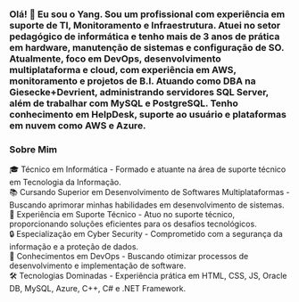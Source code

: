 <h3>Olá! 👋 Eu sou o Yang. Sou um profissional com experiência em suporte de TI, Monitoramento e Infraestrutura. Atuei no setor pedagógico de informática e tenho mais de 3 anos de prática em hardware, manutenção de sistemas e configuração de SO. Atualmente, foco em DevOps, desenvolvimento multiplataforma e cloud, com experiência em AWS, monitoramento e projetos de B.I. Atuando como DBA na Giesecke+Devrient, administrando servidores SQL Server, além de trabalhar com MySQL e PostgreSQL. Tenho conhecimento em HelpDesk, suporte ao usuário e plataformas em nuvem como AWS e Azure.</h3>

<h3>Sobre Mim</h3>
  🎓 Técnico em Informática - Formado e atuante na área de suporte técnico em Tecnologia da Informação.<br>
  📚 Cursando Superior em Desenvolvimento de Softwares Multiplataformas - Buscando aprimorar minhas habilidades em desenvolvimento de sistemas.<br>
  💼 Experiência em Suporte Técnico - Atuo no suporte técnico, proporcionando soluções eficientes para os desafios tecnológicos.<br>
  🔒 Especialização em Cyber Security - Comprometido com a segurança da informação e a proteção de dados.<br>
  🚀 Conhecimentos em DevOps - Buscando otimizar processos de desenvolvimento e implementação de software.<br>
  🛠️ Tecnologias Dominadas - Experiência prática em HTML, CSS, JS, Oracle DB, MySQL, Azure, C++, C# e .NET Framework.

  
<!---
YangAngelo/YangAngelo is a ✨ special ✨ repository because its `README.md` (this file) appears on your GitHub profile.
You can click the Preview link to take a look at your changes.
--->
